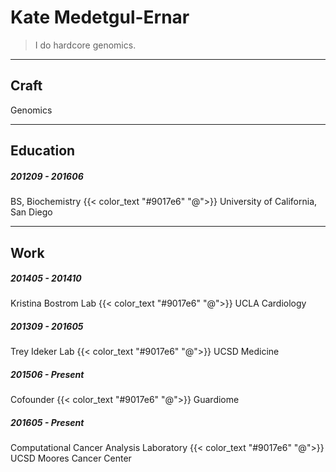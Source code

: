 # Kate Medetgul-Ernar

> I do hardcore genomics.

---

## Craft

Genomics

---

## Education

##### 201209 - 201606

BS, Biochemistry
{{< color_text "#9017e6" "@">}} University of California, San Diego

---

## Work

##### 201405 - 201410

Kristina Bostrom Lab
{{< color_text "#9017e6" "@">}} UCLA Cardiology

##### 201309 - 201605

Trey Ideker Lab
{{< color_text "#9017e6" "@">}} UCSD Medicine

##### 201506 - Present

Cofounder
{{< color_text "#9017e6" "@">}} Guardiome

##### 201605 - Present

Computational Cancer Analysis Laboratory
{{< color_text "#9017e6" "@">}} UCSD Moores Cancer Center
